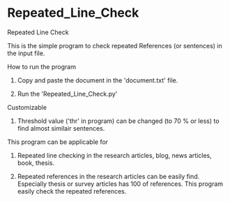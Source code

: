 # Repeated_Line_Check
Repeated Line Check  

This is the simple program to check repeated References (or sentences) in the input file.  

How to run the program  

1. Copy and paste the document in the 'document.txt' file.  
 
2. Run the 'Repeated_Line_Check.py'  

Customizable  

1. Threshold value ('thr' in program) can be changed (to 70 % or less) to find almost similair sentences.  

This program can be applicable for  

1. Repeated line checking in the research articles, blog, news articles, book, thesis.  

2. Repeated references in the research articles can be easily find. Especially thesis or survey articles has 100 of references. This program easily check the repeated              references.
